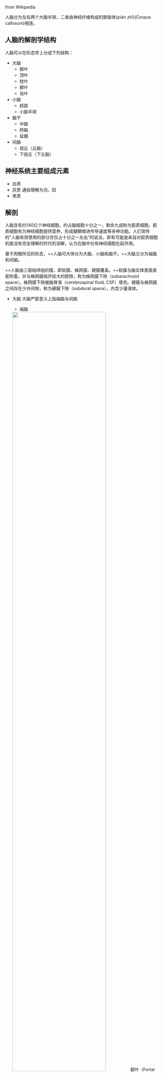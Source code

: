 from Wikipedia

人脑分为左右两个大脑半球，二者由神经纤维构成的胼胝体(pián zhī)(Corpus callosum)相连。

## 人脑的解剖学结构
人脑可以在形态学上分成下列结构：
+ 大脑
  + 额叶
  + 顶叶
  + 枕叶
  + 颞叶
  + 岛叶
+ 小脑
  + 蚓部
  + 小脑半球
+ 脑干
  + 中脑
  + 桥脑
  + 延髓
+ 间脑
  + 视丘（丘脑）
  + 下视丘（下丘脑）
## 神经系统主要组成元素
+ 白质
+ 灰质
  通俗理解为沟、回 
+ 黑质

## 解剖
人脑含有约140亿个神经细胞，约占脑细胞十分之一，剩余九成称为胶质细胞。胶质细胞有为神经细胞提供营养，形成髓鞘增进传导速度等多种功能。人们常传的“人脑有效使用的部分仅仅占十分之一左右”的说法，即有可能是来自对胶质细胞机能没有完全理解的时代的误解，认为在脑中仅有神经细胞在起作用。

基于肉眼所见的形态，==人脑可大体分为大脑、小脑和脑干。==大脑又分为端脑和间脑。

==人脑由三层结缔组织膜，即软膜、蛛网膜、硬膜覆盖。==软膜与脑实体表面紧密附着，并与蛛网膜隔开较大的腔隙，称为蛛网膜下隙（subarachnoid space）。蛛网膜下隙被脑脊液（cerebrospinal fluid, CSF）填充。硬膜与蛛网膜之间存在少许间隙，称为硬膜下隙（subdural space），内含少量液体。

+ 大脑
  大脑严密意义上指端脑与间脑
  + 端脑

  <img src="https://upload.wikimedia.org/wikipedia/commons/5/5b/Brain-anatomy.jpg" width="80%">
  额叶（Fortal Lobe红色）、顶叶（Parietal Lobe橙色）、颞叶（Temporal Lobe绿色）、枕叶（Occipital Lobe黄色）、小脑（Cerebellum蓝色）、脑干（Brain stem灰色）
  
  岛叶(Insula)是大脑皮质（灰质）的一部分，它是向内凹陷的皮层区域。它与额叶、颞叶和顶叶的皮层相连通。
  
  + 间脑（diencephalon）
  间脑位于端脑与中脑之间，大部分被大脑两侧半球所遮盖，间脑呈楔形，下部与中脑相连。间脑主要分为丘脑和下丘脑。
  <img src="https://upload.wikimedia.org/wikipedia/commons/c/c4/Diencephalon_small.gif" width="70%">
  
  
  间脑（红色）位置
  
  + 丘脑(thalamus)
  丘脑与视觉有关

    <img src="https://upload.wikimedia.org/wikipedia/commons/thumb/c/ce/Brain_chrischan_thalamus.jpg/800px-Brain_chrischan_thalamus.jpg" width="50%">

    + 下丘脑(Hypothalamus)
    下丘脑是调节内脏活动和内分泌活动的较为高级神经中枢所在，又称丘脑下部。通过脑下垂体链接神经系统和分泌系统。在人体中，它和杏核的大小相当
    
    <img src="https://upload.wikimedia.org/wikipedia/commons/thumb/4/4e/Illu_diencephalon.jpg/250px-Illu_diencephalon.jpg" width="50%">
    
    <img src="https://upload.wikimedia.org/wikipedia/commons/6/67/Hypothalamus_small.gif" width="50%">
+ 小脑
小脑在感觉感知、协调性，和运动控制中扮演重要角色。小脑不会主动发起动作，但会接受来自脊髓感觉系统和其他脑区的讯号，影响运动协调、精确度和准确的实际控制。小脑通过丘脑等通路与大脑皮层相连。

<img src="https://upload.wikimedia.org/wikipedia/commons/a/a7/Cerebellum_NIH.png" width="50%">

小脑显示为紫色

<img src="https://upload.wikimedia.org/wikipedia/commons/0/00/CerebellumDiv_zh.png" width="50%">

蚓部为小脑左右半球连结的部分，中间有神经元链接两个不安丘的息作交流。上方有一条硬脑膜结构，小脑链将小脑左右半球分隔。

+ 脑干
脑部除了大脑、小脑、间脑以外的区域合称为难干。
脑干(brain stem)上接大脑、背靠小脑、尾侧与脊髓相连、前侧依次分别为中脑(Midbrain)、桥脑(Pons)延髓(Medulla)。

<img src="https://upload.wikimedia.org/wikipedia/commons/thumb/6/69/1311_Brain_Stem.jpg/800px-1311_Brain_Stem.jpg" width="80%">

